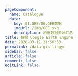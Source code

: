 ```yaml
---
pageComponent: 
  name: Catalogue
  data: 
    key: 01.GEE/06.GEE数据
    imgUrl: /img/GEE.svg
    description: 地信数据资源汇总
title: 数据 Google Earth Engine 
date: 2020-03-11 21:50:53
permalink: /data-gis-lingyu
sidebar: false
article: false
comment: false
editLink: false
---
```

